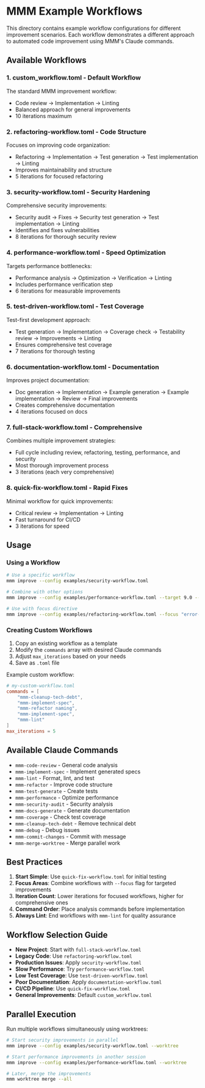 # MMM Example Workflows

This directory contains example workflow configurations for different improvement scenarios. Each workflow demonstrates a different approach to automated code improvement using MMM's Claude commands.

## Available Workflows

### 1. **custom_workflow.toml** - Default Workflow
The standard MMM improvement workflow:
- Code review → Implementation → Linting
- Balanced approach for general improvements
- 10 iterations maximum

### 2. **refactoring-workflow.toml** - Code Structure
Focuses on improving code organization:
- Refactoring → Implementation → Test generation → Test implementation → Linting
- Improves maintainability and structure
- 5 iterations for focused refactoring

### 3. **security-workflow.toml** - Security Hardening
Comprehensive security improvements:
- Security audit → Fixes → Security test generation → Test implementation → Linting
- Identifies and fixes vulnerabilities
- 8 iterations for thorough security review

### 4. **performance-workflow.toml** - Speed Optimization
Targets performance bottlenecks:
- Performance analysis → Optimization → Verification → Linting
- Includes performance verification step
- 6 iterations for measurable improvements

### 5. **test-driven-workflow.toml** - Test Coverage
Test-first development approach:
- Test generation → Implementation → Coverage check → Testability review → Improvements → Linting
- Ensures comprehensive test coverage
- 7 iterations for thorough testing

### 6. **documentation-workflow.toml** - Documentation
Improves project documentation:
- Doc generation → Implementation → Example generation → Example implementation → Review → Final improvements
- Creates comprehensive documentation
- 4 iterations focused on docs

### 7. **full-stack-workflow.toml** - Comprehensive
Combines multiple improvement strategies:
- Full cycle including review, refactoring, testing, performance, and security
- Most thorough improvement process
- 3 iterations (each very comprehensive)

### 8. **quick-fix-workflow.toml** - Rapid Fixes
Minimal workflow for quick improvements:
- Critical review → Implementation → Linting
- Fast turnaround for CI/CD
- 3 iterations for speed

## Usage

### Using a Workflow

```bash
# Use a specific workflow
mmm improve --config examples/security-workflow.toml

# Combine with other options
mmm improve --config examples/performance-workflow.toml --target 9.0 --verbose

# Use with focus directive
mmm improve --config examples/refactoring-workflow.toml --focus "error-handling"
```

### Creating Custom Workflows

1. Copy an existing workflow as a template
2. Modify the `commands` array with desired Claude commands
3. Adjust `max_iterations` based on your needs
4. Save as `.toml` file

Example custom workflow:

```toml
# my-custom-workflow.toml
commands = [
    "mmm-cleanup-tech-debt",
    "mmm-implement-spec",
    "mmm-refactor naming",
    "mmm-implement-spec",
    "mmm-lint"
]
max_iterations = 5
```

## Available Claude Commands

- `mmm-code-review` - General code analysis
- `mmm-implement-spec` - Implement generated specs
- `mmm-lint` - Format, lint, and test
- `mmm-refactor` - Improve code structure
- `mmm-test-generate` - Create tests
- `mmm-performance` - Optimize performance
- `mmm-security-audit` - Security analysis
- `mmm-docs-generate` - Generate documentation
- `mmm-coverage` - Check test coverage
- `mmm-cleanup-tech-debt` - Remove technical debt
- `mmm-debug` - Debug issues
- `mmm-commit-changes` - Commit with message
- `mmm-merge-worktree` - Merge parallel work

## Best Practices

1. **Start Simple**: Use `quick-fix-workflow.toml` for initial testing
2. **Focus Areas**: Combine workflows with `--focus` flag for targeted improvements
3. **Iteration Count**: Lower iterations for focused workflows, higher for comprehensive ones
4. **Command Order**: Place analysis commands before implementation
5. **Always Lint**: End workflows with `mmm-lint` for quality assurance

## Workflow Selection Guide

- **New Project**: Start with `full-stack-workflow.toml`
- **Legacy Code**: Use `refactoring-workflow.toml`
- **Production Issues**: Apply `security-workflow.toml`
- **Slow Performance**: Try `performance-workflow.toml`
- **Low Test Coverage**: Use `test-driven-workflow.toml`
- **Poor Documentation**: Apply `documentation-workflow.toml`
- **CI/CD Pipeline**: Use `quick-fix-workflow.toml`
- **General Improvements**: Default `custom_workflow.toml`

## Parallel Execution

Run multiple workflows simultaneously using worktrees:

```bash
# Start security improvements in parallel
mmm improve --config examples/security-workflow.toml --worktree

# Start performance improvements in another session
mmm improve --config examples/performance-workflow.toml --worktree

# Later, merge the improvements
mmm worktree merge --all
```
